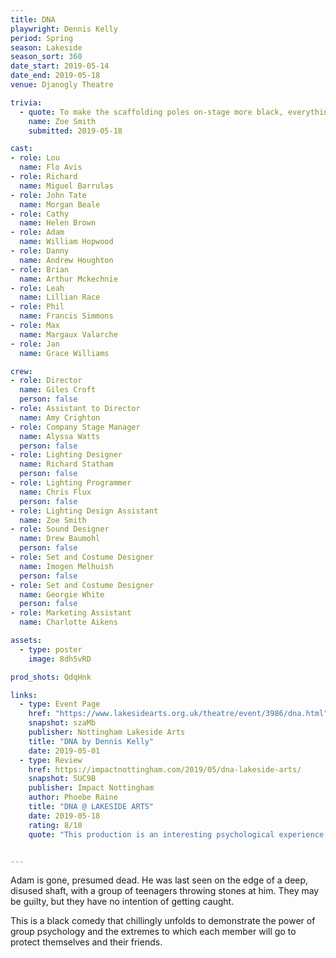 ```yaml
---
title: DNA
playwright: Dennis Kelly
period: Spring
season: Lakeside
season_sort: 360
date_start: 2019-05-14
date_end: 2019-05-18
venue: Djanogly Theatre

trivia: 
  - quote: To make the scaffolding poles on-stage more black, everything was covered in layers of black tights.
    name: Zoe Smith
    submitted: 2019-05-18

cast:
- role: Lou
  name: Flo Avis
- role: Richard
  name: Miguel Barrulas
- role: John Tate
  name: Morgan Beale
- role: Cathy
  name: Helen Brown
- role: Adam
  name: William Hopwood
- role: Danny
  name: Andrew Houghton
- role: Brian
  name: Arthur Mckechnie
- role: Leah
  name: Lillian Race
- role: Phil
  name: Francis Simmons
- role: Max
  name: Margaux Valarche
- role: Jan
  name: Grace Williams

crew:
- role: Director
  name: Giles Croft
  person: false
- role: Assistant to Director
  name: Amy Crighton
- role: Company Stage Manager
  name: Alyssa Watts
  person: false
- role: Lighting Designer
  name: Richard Statham
  person: false
- role: Lighting Programmer
  name: Chris Flux
  person: false
- role: Lighting Design Assistant
  name: Zoe Smith
- role: Sound Designer
  name: Drew Baumohl
  person: false
- role: Set and Costume Designer
  name: Imogen Melhuish
  person: false
- role: Set and Costume Designer
  name: Georgie White
  person: false
- role: Marketing Assistant
  name: Charlotte Aikens

assets:
  - type: poster
    image: 8dh5vRD

prod_shots: QdqHnk

links:
  - type: Event Page
    href: "https://www.lakesidearts.org.uk/theatre/event/3986/dna.html"
    snapshot: szaMb
    publisher: Nottingham Lakeside Arts
    title: "DNA by Dennis Kelly"
    date: 2019-05-01
  - type: Review
    href: https://impactnottingham.com/2019/05/dna-lakeside-arts/
    snapshot: 5UC9B
    publisher: Impact Nottingham
    author: Phoebe Raine
    title: "DNA @ LAKESIDE ARTS"
    date: 2019-05-18
    rating: 8/10
    quote: "This production is an interesting psychological experience and contained a good balance of humour and intensity. It is definitely a piece to be proud of for the effort and attention to detail."


---
```


Adam is gone, presumed dead. He was last seen on the edge of a deep, disused shaft, with a group of teenagers throwing stones at him. They may be guilty, but they have no intention of getting caught.

This is a black comedy that chillingly unfolds to demonstrate the power of group psychology and the extremes to which each member will go to protect themselves and their friends.

